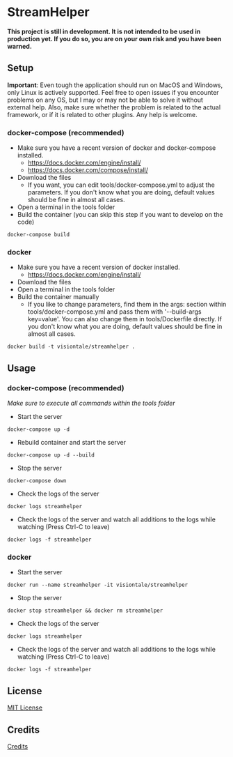 # StreamHelper

**This project is still in development. It is not intended to be used in production yet. If you do so, you are on your
own risk and you have been warned.**

## Setup
**Important**: Even tough the application should run on MacOS and Windows, only Linux is actively supported. Feel free 
to open issues if you encounter problems on any OS, but I may or may not be able to solve it without external help. 
Also, make sure whether the problem is related to the actual framework, or if it is related to other plugins. Any help
is welcome. 

### docker-compose (recommended)

+ Make sure you have a recent version of docker and docker-compose installed.
    + https://docs.docker.com/engine/install/
    + https://docs.docker.com/compose/install/
+ Download the files
    + If you want, you can edit tools/docker-compose.yml to adjust the parameters. If you don't know what you are doing, 
    default values should be fine in almost all cases. 
+ Open a terminal in the tools folder
+ Build the container (you can skip this step if you want to develop on the code)
```shell script
docker-compose build
```

### docker

+ Make sure you have a recent version of docker installed.
    + https://docs.docker.com/engine/install/
+ Download the files
+ Open a terminal in the tools folder
+ Build the container manually
    + If you like to change parameters, find them in the args: section within tools/docker-compose.yml and pass them 
    with '--build-args key=value'. You can also change them in tools/Dockerfile directly. If you don't know what you are 
    doing, default values should be fine in almost all cases. 
```shell script
docker build -t visiontale/streamhelper .
```

## Usage

### docker-compose (recommended)

_Make sure to execute all commands within the tools folder_
 
+ Start the server
```shell script
docker-compose up -d
```
+ Rebuild container and start the server
```shell script
docker-compose up -d --build
```
+ Stop the server
```shell script
docker-compose down
```
+ Check the logs of the server
```shell script
docker logs streamhelper
```
+ Check the logs of the server and watch all additions to the logs while watching (Press Ctrl-C to leave)
```shell script
docker logs -f streamhelper
```

### docker

+ Start the server
```shell script
docker run --name streamhelper -it visiontale/streamhelper
```
+ Stop the server
```shell script
docker stop streamhelper && docker rm streamhelper
```
+ Check the logs of the server
```shell script
docker logs streamhelper
```
+ Check the logs of the server and watch all additions to the logs while watching (Press Ctrl-C to leave)
```shell script
docker logs -f streamhelper
```


## License

[MIT License](./LICENSE)

## Credits

[Credits](./CREDITS.md)